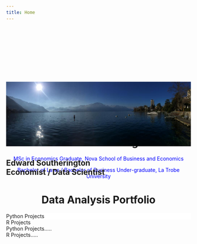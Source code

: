 ```yaml
---
title: Home
---
```

<html>
 <head>
  </head>
  <body>
   <style>
   .item1 {background: white;}
  
   .item2 {background: white;}
  
   .item3 {background: white;}
  
   .item4{background: white;}
  
   .container { 
     font-size:20px;
     min-height:300px
     width: 100%;
     background: white;
     display: grid;
     grid-template-columns: 1fr 1fr;
     grid-template-rows: 1fr 1fr;
     grid-gap:10px;
     text-align: center;
   }
 .image 
   { 
   position: relative; /* To help the image + text element to get along with the rest of the page*/ 
   width: 100%; /* for IE 6 */ 
   } 
   h2 
   { 
   position: absolute; /* To place the text on the image*/
   top: 150px; /* The exact location of the text from the top of the image*/
   left: 0; /* Other beautification stuff */
   width: 100%; 
   }
   /* Coloring time */
   h2 span /* decorating the text within the span tag */
   { 
   color: white; 
   font: bold 24px/45px Helvetica, Sans-Serif; 
   letter-spacing: -1px; 
   background: rgb(0, 0, 0); /* fallback color */ 
   background: rgba(0, 0, 0, 0.7); padding: 10px; 
   }
   h2 span.spacer { padding:0 5px; } /* to pad the background color of text to make it look more elegant */
 </style>
    <div class="image"> <!-- the image container -->
     <img src="assets/img/hero/Montreaux.jpeg" alt="" /> <!-- the image -->
     <h2>
     <span>Edward Southerington<span class='spacer'></span><br /><span class='spacer'></span>Economist / Data Scientist</span> <!-- span tag to beautify it efficiently -->
     </h2> <!-- the text -->
     </div>
    <h1 align="center">Edward Southerington</h1>
    <p style="color: blue" align="center">MSc in Economics Graduate, Nova School of Business and Economics</p>
    <p style="color: blue" align="center">Bachelor of Laws / Bachelor of Business Under-graduate, La Trobe University</p>
    <h1 align="center">Data Analysis Portfolio</h1>
 
  <div class="container">
   <div class="item1">Python Projects</div>
   <div class="item2">R Projects</div>
   <div class="item3">Python Projects.....</div>
   <div class="item3">R Projects.....</div>
  </div>
  
 </body>
</html>
  
  
